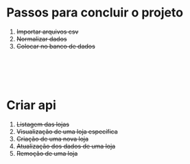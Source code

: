 # Passos para concluir o projeto

1. <del>Importar arquivos csv </del>
1. <del>Normalizar dados</del>
1. <del>Colocar no banco de dados</del>

# <br/>
# Criar api

1. <del>Listagem das lojas</del>
2. <del>Visualização de uma loja específica</del>
3. <del>Criação de uma nova loja</del>
4. <del>Atualização dos dados de uma loja</del>
5. <del>Remoção de uma loja</del>